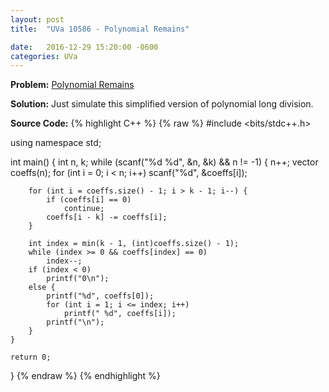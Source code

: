 ```yaml
---
layout: post
title:  "UVa 10586 - Polynomial Remains"

date:   2016-12-29 15:20:00 -0600
categories: UVa
---
```


**Problem:** [Polynomial Remains]

**Solution:**
Just simulate this simplified version of polynomial long division.

**Source Code:**
{% highlight C++ %}
{% raw %}
#include <bits/stdc++.h>

using namespace std;

int main() {
    int n, k;
    while (scanf("%d %d", &n, &k) && n != -1) {
        n++;
        vector<int> coeffs(n);
        for (int i = 0; i < n; i++)
            scanf("%d", &coeffs[i]);

        for (int i = coeffs.size() - 1; i > k - 1; i--) {
            if (coeffs[i] == 0)
                continue;
            coeffs[i - k] -= coeffs[i];
        }

        int index = min(k - 1, (int)coeffs.size() - 1);
        while (index >= 0 && coeffs[index] == 0)
            index--;
        if (index < 0)
            printf("0\n");
        else {
            printf("%d", coeffs[0]);
            for (int i = 1; i <= index; i++)
                printf(" %d", coeffs[i]);
            printf("\n");
        }
    }

    return 0;
}
{% endraw %}
{% endhighlight %}

[Polynomial Remains]:https://uva.onlinejudge.org/index.php?option=com_onlinejudge&Itemid=8&category=24&page=show_problem&problem=1527
